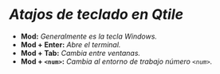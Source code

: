 <!-- Autor: Daniel Benjamin Perez Morales -->
<!-- GitHub: https://github.com/DanielPerezMoralesDev13 -->
<!-- Correo electrónico: danielperezdev@proton.me -->

# ***Atajos de teclado en Qtile***

- **Mod:** *Generalmente es la tecla Windows.*
- **Mod + Enter:** *Abre el terminal.*
- **Mod + Tab:** *Cambia entre ventanas.*
- **Mod + `<num>`:** *Cambia al entorno de trabajo número `<num>`.*
